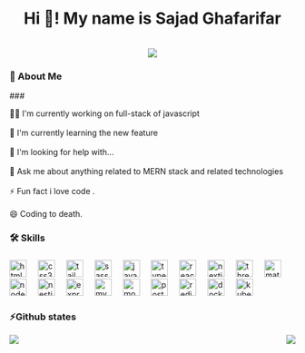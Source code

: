 <h1 align="center">Hi 👋! My name is Sajad Ghafarifar</h1>
<br/>
<div align="center">
<img src="https://komarev.com/ghpvc/?username=sajjad80gh&&style=flat-square" align="center" />
</div>  



<h3 align="left">🚀 About Me</h3>
###

<p align="left">👩‍💻 I'm currently working on  full-stack of javascript<br><br>🧠 I'm currently learning the new feature <br><br>🤔 I'm looking for help with...<br><br>💬 Ask me about anything related to MERN stack and related technologies<br><br>⚡️ Fun fact i love code .<br><br> 😄 Coding to death.</p>

###

<h3 align="left">🛠 Skills</h3>

###

<div align="left">
  <img src="https://skillicons.dev/icons?i=html" height="30" alt="html5 logo"  />
  <img width="12" />
  <img src="https://cdn.jsdelivr.net/gh/devicons/devicon/icons/css3/css3-original.svg" height="30" alt="css3 logo"  />
  <img width="12" />
  <img src="https://skillicons.dev/icons?i=tailwind" height="30" alt="tailwindcss logo"  />
  <img width="12" />
  <img src="https://skillicons.dev/icons?i=sass" height="30" alt="sass logo"  />
  <img width="12" />
  <img src="https://skillicons.dev/icons?i=js" height="30" alt="javascript logo"  />
  <img width="12" />
  <img src="https://skillicons.dev/icons?i=ts" height="30" alt="typescript logo"  />
  <img width="12" />
  <img src="https://skillicons.dev/icons?i=react" height="30" alt="react logo"  />
  <img width="12" />
  <img src="https://skillicons.dev/icons?i=nextjs" height="30" alt="nextjs logo"  />
  <img width="12" />
  <img src="https://skillicons.dev/icons?i=threejs" height="30" alt="threejs logo"  />
  <img width="12" />
  <img src="https://skillicons.dev/icons?i=materialui" height="30" alt="materialui logo"  />
  <img width="12" />
  <img src="https://skillicons.dev/icons?i=nodejs" height="30" alt="nodejs logo"  />
  <img width="12" />
  <img src="https://skillicons.dev/icons?i=nestjs" height="30" alt="nestjs logo"  />
  <img width="12" />
  <img src="https://skillicons.dev/icons?i=express" height="30" alt="express logo"  />
  <img width="12" />
  <img src="https://skillicons.dev/icons?i=mysql" height="30" alt="mysql logo"  />
  <img width="12" />
  <img src="https://skillicons.dev/icons?i=mongodb" height="30" alt="mongodb logo"  />
  <img width="12" />
  <img src="https://skillicons.dev/icons?i=postgres" height="30" alt="postgresql logo"  />
  <img width="12" />
  <img src="https://skillicons.dev/icons?i=redis" height="30" alt="redis logo"  />
  <img width="12" />
  <img src="https://skillicons.dev/icons?i=docker" height="30" alt="docker logo"  />
  <img width="12" />
  <img src="https://cdn.jsdelivr.net/gh/devicons/devicon/icons/kubernetes/kubernetes-plain.svg" height="30" alt="kubernetes logo"  />
</div>

###

<h3 align="left">⚡️Github states</h3>
<div align="right"><img src="https://github-readme-stats.vercel.app/api?username=sajjad80gh&show_icons=true&count_private=true&hide_border=true" align="right" /></div>  
<img src="https://github-readme-stats.vercel.app/api/top-langs/?username=sajjad80gh&hide_border=true&layout=compact" align="left" />  
<br/> 
